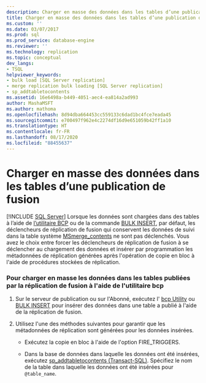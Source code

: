 ```yaml
---
description: Charger en masse des données dans les tables d’une publication de fusion
title: Charger en masse des données dans les tables d’une publication de fusion | Microsoft Docs
ms.custom: ''
ms.date: 03/07/2017
ms.prod: sql
ms.prod_service: database-engine
ms.reviewer: ''
ms.technology: replication
ms.topic: conceptual
dev_langs:
- TSQL
helpviewer_keywords:
- bulk load [SQL Server replication]
- merge replication bulk loading [SQL Server replication]
- sp_addtabletocontents
ms.assetid: 16e6498a-b449-4051-aec4-ea814a2ad993
author: MashaMSFT
ms.author: mathoma
ms.openlocfilehash: 8d94dba664453cc559133c6dad1bc4fce7eada45
ms.sourcegitcommit: e700497f962e4c2274df16d9e651059b42ff1a10
ms.translationtype: HT
ms.contentlocale: fr-FR
ms.lasthandoff: 08/17/2020
ms.locfileid: "88455637"
---
```

# <a name="bulk-load-data-into-tables-in-a-merge-publication"></a>Charger en masse des données dans les tables d’une publication de fusion
 [!INCLUDE [SQL Server](../../includes/applies-to-version/sqlserver.md)]
   Lorsque les données sont chargées dans des tables à l’aide de [l’utilitaire BCP](../../tools/bcp-utility.md) ou de la commande [BULK INSERT](../../t-sql/statements/bulk-insert-transact-sql.md), par défaut, les déclencheurs de réplication de fusion qui conservent les données de suivi dans la table système [MSmerge_contents](../../relational-databases/system-tables/msmerge-contents-transact-sql.md) ne sont pas déclenchés. Vous avez le choix entre forcer les déclencheurs de réplication de fusion à se déclencher au chargement des données et insérer par programmation les métadonnées de réplication générées après l'opération de copie en bloc à l'aide de procédures stockées de réplication.  
  
### <a name="to-bulk-load-data-into-tables-published-by-merge-replication-using-the-bcp-utility"></a>Pour charger en masse les données dans les tables publiées par la réplication de fusion à l'aide de l'utilitaire bcp  
  
1.  Sur le serveur de publication ou sur l'Abonné, exécutez l' [bcp Utility](../../tools/bcp-utility.md) ou [BULK INSERT](../../t-sql/statements/bulk-insert-transact-sql.md) pour insérer des données dans une table a publié à l'aide de la réplication de fusion.  
  
2.  Utilisez l'une des méthodes suivantes pour garantir que les métadonnées de réplication sont générées pour les données insérées.  
  
    -   Exécutez la copie en bloc à l'aide de l'option FIRE_TRIGGERS.  
  
    -   Dans la base de données dans laquelle les données ont été insérées, exécutez [sp_addtabletocontents &#40;Transact-SQL&#41;](../../relational-databases/system-stored-procedures/sp-addtabletocontents-transact-sql.md). Spécifiez le nom de la table dans laquelle les données ont été insérées pour `@table_name`.  
  
  
